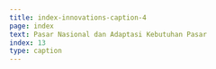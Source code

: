 ```yaml
---
title: index-innovations-caption-4
page: index
text: Pasar Nasional dan Adaptasi Kebutuhan Pasar
index: 13
type: caption
---
```

